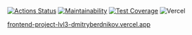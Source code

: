 [![Actions Status](https://github.com/DmitryBerdnikov/frontend-project-lvl3/workflows/hexlet-check/badge.svg)](https://github.com/DmitryBerdnikov/frontend-project-lvl3/actions)
[![Maintainability](https://api.codeclimate.com/v1/badges/bb0bdf9edd990099b8af/maintainability)](https://codeclimate.com/github/DmitryBerdnikov/frontend-project-lvl3/maintainability)
[![Test Coverage](https://api.codeclimate.com/v1/badges/bb0bdf9edd990099b8af/test_coverage)](https://codeclimate.com/github/DmitryBerdnikov/frontend-project-lvl3/test_coverage)
![Vercel](https://vercelbadge.vercel.app/api/dmitryberdnikov/frontend-project-lvl3)

[frontend-project-lvl3-dmitryberdnikov.vercel.app](https://frontend-project-lvl3-dmitryberdnikov.vercel.app/)
